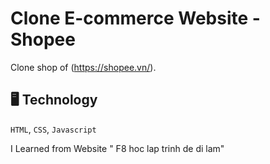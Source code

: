# Clone E-commerce Website - Shopee

Clone shop of (https://shopee.vn/).



## 🖥 Technology

`HTML`, `CSS`, `Javascript`

I Learned from Website " F8 hoc lap trinh de di lam" 